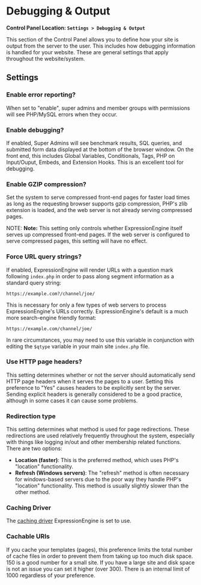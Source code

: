 <!--
    This source file is part of the open source project
    ExpressionEngine User Guide (https://github.com/ExpressionEngine/ExpressionEngine-User-Guide)

    @link      https://expressionengine.com/
    @copyright Copyright (c) 2003-2019, EllisLab Corp. (https://ellislab.com)
    @license   https://expressionengine.com/license Licensed under Apache License, Version 2.0
-->

# Debugging & Output

**Control Panel Location: `Settings > Debugging & Output`**

This section of the Control Panel allows you to define how your site is output from the server to the user. This includes how debugging information is handled for your website. These are general settings that apply throughout the website/system.

## Settings

### Enable error reporting?

When set to "enable", super admins and member groups with permissions will see PHP/MySQL errors when they occur.

### Enable debugging?

If enabled, Super Admins will see benchmark results, SQL queries, and submitted form data displayed at the bottom of the browser window. On the front end, this includes Global Variables, Conditionals, Tags, PHP on Input/Ouput, Embeds, and Extension Hooks. This is an excellent tool for debugging.

### Enable GZIP compression?

Set the system to serve compressed front-end pages for faster load times as long as the requesting browser supports gzip compression, PHP's zlib extension is loaded, and the web server is not already serving compressed pages.

NOTE: **Note:** This setting only controls whether ExpressionEngine itself serves up compressed front-end pages. If the web server is configured to serve compressed pages, this setting will have no effect.

### Force URL query strings?

If enabled, ExpressionEngine will render URLs with a question mark following `index.php` in order to pass along segment information as a standard query string:

    https://example.com?/channel/joe/

This is necessary for only a few types of web servers to process ExpressionEngine's URLs correctly. ExpressionEngine's default is a much more search-engine friendly format:

    https://example.com/channel/joe/

In rare circumstances, you may need to use this variable in conjunction with editing the `$qtype` variable in your main site `index.php` file.

### Use HTTP page headers?

This setting determines whether or not the server should automatically send HTTP page headers when it serves the pages to a user. Setting this preference to "Yes" causes headers to be explicitly sent by the server. Sending explicit headers is generally considered to be a good practice, although in some cases it can cause some problems.

### Redirection type

This setting determines what method is used for page redirections. These redirections are used relatively frequently throughout the system, especially with things like logging in/out and other membership related functions. There are two options:

- **Location (faster)**: This is the preferred method, which uses PHP's "location" functionality.
- **Refresh (Windows servers)**: The "refresh" method is often necessary for windows-based servers due to the poor way they handle PHP's "location" functionality. This method is usually slightly slower than the other method.

### Caching Driver

The [caching driver](optimization/caching.md#caching-drivers) ExpressionEngine is set to use.

### Cachable URIs

If you cache your templates (pages), this preference limits the total number of cache files in order to prevent them from taking up too much disk space. 150 is a good number for a small site. If you have a large site and disk space is not an issue you can set it higher (over 300). There is an internal limit of 1000 regardless of your preference.
